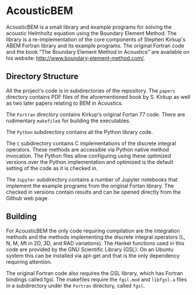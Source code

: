 # AcousticBEM
AcousticBEM is a small library and example programs for solving the acoustic Helmholtz equation using the Boundary Element Method. The library is a re-implementation of the core components of Stephen Kirkup's ABEM Fortran library and its example programs. The original Fortran code and the book "The Boundary Element Method in Acoustics" are available on his website: <http://www.boundary-element-method.com/>.

## Directory Structure
All the project's code is in subdirectories of the repository. The `papers` directory contains PDF files of the aforementioned book by S. Kirkup as well as two later papers relating to BEM in Acoustics.

The `Fortran` directory contains Kirkup's original Fortan 77 code. There are rudimentary `makefile`s for building the executables.

The `Python` subdirectory contains all the Python library code.

The `C` subdirectory contains C implementations of the discrete integral operators. These methods are accessible via Python native method invocation. The Python files allow configuring using these optimized versions over the Python implementation and optimized is the default setting of the code as it is checked in.

The `Jupyter` subdirectory contains a number of Jupyter notebooks that implement the example programs from the original Fortan library. The checked in versions contain results and can be opened directly from the Github web page.

## Building

For AcousticBEM the only code requiring compilation are the integration methods and the methods implementing the discrete integral operators (L, N, M, Mt in 2D, 3D, and RAD variations). The Hankel functions used in this code are provided by the GNU Scientific Library (GSL). On an Ubuntu system this can be installed via apt-get and that is the only dependency requiring attention. 

The original Fortran code also requires the GSL library, which has Fortran bindings called fgsl. The makefiles require the `fgsl.mod` and `libfgsl.a` files in a subdirectory under the `Fortran` directory, called `fgsl`.
